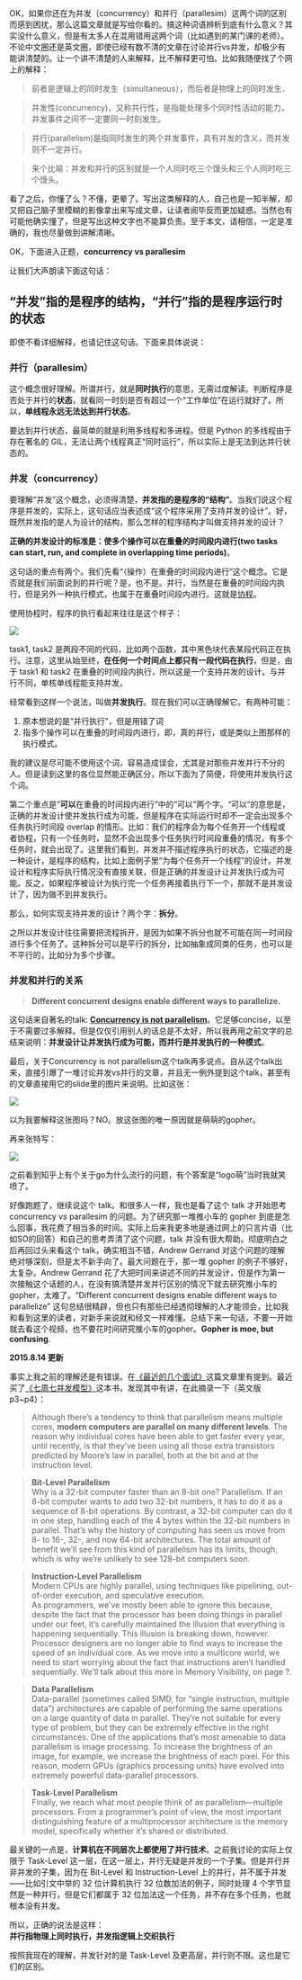 OK，如果你还在为并发（concurrency）和并行（parallesim）这两个词的区别而感到困扰，那么这篇文章就是写给你看的。搞这种词语辨析到底有什么意义？其实没什么意义，但是有太多人在混用错用这两个词（比如遇到的某门课的老师）。不论中文圈还是英文圈，即使已经有数不清的文章在讨论并行vs并发，却极少有能讲清楚的。让一个讲不清楚的人来解释，比不解释更可怕。比如我随便找了个网上的解释：

>前者是逻辑上的同时发生（simultaneous），而后者是物理上的同时发生．

>并发性(concurrency)，又称共行性，是指能处理多个同时性活动的能力，并发事件之间不一定要同一时刻发生。

>并行(parallelism)是指同时发生的两个并发事件，具有并发的含义，而并发则不一定并行。

>来个比喻：并发和并行的区别就是一个人同时吃三个馒头和三个人同时吃三个馒头。

看了之后，你懂了么？不懂，更晕了。写出这类解释的人，自己也是一知半解，却又把自己脑子里模糊的影像拿出来写成文章，让读者阅毕反而更加疑惑。当然也有可能他确实懂了，但是写出这种文字也不能算负责。至于本文，请相信，一定是准确的，我也尽量做到讲解清晰。

OK，下面进入正题，**concurrency vs parallesim**

让我们大声朗读下面这句话：

## “并发”指的是程序的结构，“并行”指的是程序运行时的状态

即使不看详细解释，也请记住这句话。下面来具体说说：

### 并行（parallesim）

这个概念很好理解。所谓并行，就是**同时执行**的意思，无需过度解读。判断程序是否处于并行的**状态**，就看同一时刻是否有超过一个“工作单位”在运行就好了。所以，**单线程永远无法达到并行状态**。

要达到并行状态，最简单的就是利用多线程和多进程。但是 Python 的多线程由于存在著名的 GIL，无法让两个线程真正“同时运行”，所以实际上是无法到达并行状态的。

### 并发（concurrency）
要理解“并发”这个概念，必须得清楚，**并发指的是程序的“结构”**。当我们说这个程序是并发的，实际上，这句话应当表述成“这个程序采用了支持并发的设计”。好，既然并发指的是人为设计的结构，那么怎样的程序结构才叫做支持并发的设计？

**正确的并发设计的标准是：使多个操作可以在重叠的时间段内进行(two tasks can start, run, and complete in overlapping time periods)**。

这句话的重点有两个。我们先看“（操作）在重叠的时间段内进行”这个概念。它是否就是我们前面说到的并行呢？是，也不是。并行，当然是在重叠的时间段内执行，但是另外一种执行模式，也属于在重叠时间段内进行。这就是[协程][1]。

使用协程时，程序的执行看起来往往是这个样子：

![](/media/content/BlogPost/images/coroutine.jpg)

task1, task2 是两段不同的代码，比如两个函数，其中黑色块代表某段代码正在执行。注意，这里从始至终，**在任何一个时间点上都只有一段代码在执行**，但是，由于 task1 和 task2 在重叠的时间段内执行，所以这是一个支持并发的设计。与并行不同，单核单线程能支持并发。

经常看到这样一个说法，叫做**并发执行**。现在我们可以正确理解它。有两种可能：

1. 原本想说的是“并行执行”，但是用错了词
2. 指多个操作可以在重叠的时间段内进行，即，真的并行，或是类似上图那样的执行模式。

我的建议是尽可能不使用这个词，容易造成误会，尤其是对那些并发并行不分的人。但是读到这里的各位显然能正确区分，所以下面为了简便，将使用并发执行这个词。

第二个重点是“**可以**在重叠的时间段内进行”中的“可以”两个字。“可以”的意思是，正确的并发设计使并发执行成为可能，但是程序在实际运行时却不一定会出现多个任务执行时间段 overlap 的情形。比如：我们的程序会为每个任务开一个线程或者协程，只有一个任务时，显然不会出现多个任务执行时间段重叠的情况，有多个任务时，就会出现了。这里我们看到，并发并不描述程序执行的状态，它描述的是一种设计，是程序的结构，比如上面例子里“为每个任务开一个线程”的设计。并发设计和程序实际执行情况没有直接关联，但是正确的并发设计让并发执行成为可能。反之，如果程序被设计为执行完一个任务再接着执行下一个，那就不是并发设计了，因为做不到并发执行。

那么，如何实现支持并发的设计？两个字：**拆分**。

之所以并发设计往往需要把流程拆开，是因为如果不拆分也就不可能在同一时间段进行多个任务了。这种拆分可以是平行的拆分，比如抽象成同类的任务，也可以是不平行的，比如分为多个步骤。

### 并发和并行的关系

> **Different concurrent designs enable different ways to parallelize.**

这句话来自著名的talk: [**Concurrency is not parallelism**][2]。它足够concise，以至于不需要过多解释。但是仅仅引用别人的话总是不太好，所以我再用之前文字的总结来说明：**并发设计让并发执行成为可能，而并行是并发执行的一种模式**。

最后，关于Concurrency is not parallelism这个talk再多说点。自从这个talk出来，直接引爆了一堆讨论并发vs并行的文章，并且无一例外提到这个talk，甚至有的文章直接用它的slide里的图片来说明。比如这张：

![](/media/content/BlogPost/images/gophercomplex0.jpg)

以为我要解释这张图吗？NO。放这张图的唯一原因就是萌萌的gopher。

再来张特写：

![](/media/content/BlogPost/images/gopher.png)

之前看到知乎上有个关于go为什么流行的问题，有个答案是“logo萌”当时我就笑喷了。

好像跑题了，继续说这个 talk。和很多人一样，我也是看了这个 talk 才开始思考 concurrency vs parallesim 的问题。为了研究那一堆推小车的 gopher 到底是怎么回事，我花费了相当多的时间。实际上后来我更多地是通过网上的只言片语（比如SO的回答）和自己的思考弄清了这个问题，talk 并没有很大帮助。彻底明白之后再回过头来看这个 talk，确实相当不错，Andrew Gerrand 对这个问题的理解绝对够深刻，但是太不新手向了。最大问题在于，那一堆 gopher 的例子不够好，太复杂。Andrew Gerrand 花了大把时间来讲述不同的并发设计，但是作为第一次接触这个话题的人，在没有搞清楚并发并行区别的情况下就去研究推小车的 gopher，太难了。“Different concurrent designs enable different ways to parallelize” 这句总结很精辟，但也只有那些已经透彻理解的人才能领会，比如我和看到这里的读者，对新手来说就和经文一样难懂。总结下来一句话，不要一开始就去看这个视频，也不要花时间研究推小车的gopher。**Gopher is moe, but confusing**.

**2015.8.14 更新**

事实上我之前的理解还是有错误。在[《最近的几个面试》][4]这篇文章里有提到。最近买了[《七周七并发模型》][3]这本书，发现其中有讲，在此摘录一下（英文版 p3~p4）：

>Although there’s a tendency to think that parallelism means multiple cores,
**modern computers are parallel on many different levels**. The reason why
individual cores have been able to get faster every year, until recently, is that
they’ve been using all those extra transistors predicted by Moore’s law in
parallel, both at the bit and at the instruction level.

>**Bit-Level Parallelism**  
Why is a 32-bit computer faster than an 8-bit one? Parallelism. If an 8-bit
computer wants to add two 32-bit numbers, it has to do it as a sequence of
8-bit operations. By contrast, a 32-bit computer can do it in one step, handling
each of the 4 bytes within the 32-bit numbers in parallel.
That’s why the history of computing has seen us move from 8- to 16-, 32-,
and now 64-bit architectures. The total amount of benefit we’ll see from this
kind of parallelism has its limits, though, which is why we’re unlikely to see
128-bit computers soon.

>**Instruction-Level Parallelism**  
Modern CPUs are highly parallel, using techniques like pipelining, out-of-order
execution, and speculative execution.  
As programmers, we’ve mostly been able to ignore this because, despite the
fact that the processor has been doing things in parallel under our feet, it’s
carefully maintained the illusion that everything is happening sequentially.
This illusion is breaking down, however. Processor designers are no longer
able to find ways to increase the speed of an individual core. As we move into
a multicore world, we need to start worrying about the fact that instructions
aren’t handled sequentially. We’ll talk about this more in Memory Visibility,
on page ?.

>**Data Parallelism**  
Data-parallel (sometimes called SIMD, for “single instruction, multiple data”)
architectures are capable of performing the same operations on a large
quantity of data in parallel. They’re not suitable for every type of problem,
but they can be extremely effective in the right circumstances.
One of the applications that’s most amenable to data parallelism is image
processing. To increase the brightness of an image, for example, we increase
the brightness of each pixel. For this reason, modern GPUs (graphics processing
units) have evolved into extremely powerful data-parallel processors.

>**Task-Level Parallelism**  
Finally, we reach what most people think of as parallelism—multiple processors.
From a programmer’s point of view, the most important distinguishing
feature of a multiprocessor architecture is the memory model, specifically
whether it’s shared or distributed.

最关键的一点是，**计算机在不同层次上都使用了并行技术**。之前我讨论的实际上仅限于 Task-Level 这一层，在这一层上，并行无疑是并发的一个子集。但是并行并非并发的子集，因为在 Bit-Level 和 Instruction-Level 上的并行，并不属于并发——比如引文中举的 32 位计算机执行 32 位数加法的例子，同时处理 4 个字节显然是一种并行，但是它们都属于 32 位加法这一个任务，并不存在多个任务，也就根本没有并发。

所以，正确的说法是这样：  
**并行指物理上同时执行，并发指逻辑上交织执行**

按照我现在的理解，并发针对的是 Task-Level 及更高层，并行则不限。这也是它们的区别。

[1]: http://zh.wikipedia.org/wiki/协程
[2]: http://blog.golang.org/concurrency-is-not-parallelism
[3]: https://pragprog.com/book/pb7con/seven-concurrency-models-in-seven-weeks
[4]: http://www.laike9m.com/blog/zui-jin-de-ji-ge-mian-shi,71/